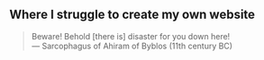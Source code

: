 ## Where I struggle to create my own website

> Beware! Behold [there is] disaster for you down here!  
> — Sarcophagus of Ahiram of Byblos (11th century BC)
